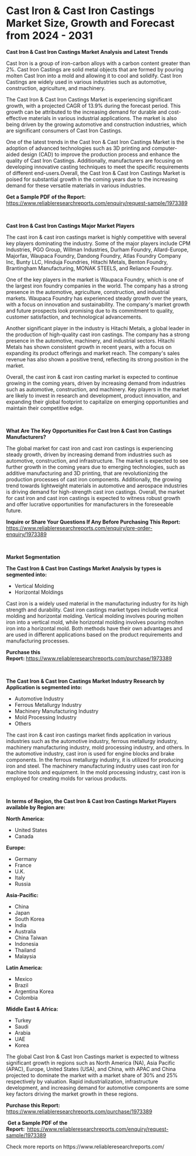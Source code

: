 <p><h1>Cast Iron & Cast Iron Castings Market Size, Growth and Forecast from 2024 - 2031</h1></p><p><strong>Cast Iron & Cast Iron Castings Market Analysis and Latest Trends</strong></p>
<p><p>Cast Iron is a group of iron-carbon alloys with a carbon content greater than 2%. Cast Iron Castings are solid metal objects that are formed by pouring molten Cast Iron into a mold and allowing it to cool and solidify. Cast Iron Castings are widely used in various industries such as automotive, construction, agriculture, and machinery.</p><p>The Cast Iron & Cast Iron Castings Market is experiencing significant growth, with a projected CAGR of 13.9% during the forecast period. This growth can be attributed to the increasing demand for durable and cost-effective materials in various industrial applications. The market is also being driven by the growing automotive and construction industries, which are significant consumers of Cast Iron Castings.</p><p>One of the latest trends in the Cast Iron & Cast Iron Castings Market is the adoption of advanced technologies such as 3D printing and computer-aided design (CAD) to improve the production process and enhance the quality of Cast Iron Castings. Additionally, manufacturers are focusing on developing innovative casting techniques to meet the specific requirements of different end-users.Overall, the Cast Iron & Cast Iron Castings Market is poised for substantial growth in the coming years due to the increasing demand for these versatile materials in various industries.</p></p>
<p><strong>Get a Sample PDF of the Report:&nbsp;</strong> <a href="https://www.reliableresearchreports.com/enquiry/request-sample/1973389">https://www.reliableresearchreports.com/enquiry/request-sample/1973389</a></p>
<p>&nbsp;</p>
<p><strong>Cast Iron & Cast Iron Castings Major Market Players</strong></p>
<p><p>The cast iron & cast iron castings market is highly competitive with several key players dominating the industry. Some of the major players include CPM Industries, PGO Group, Willman Industries, Durham Foundry, Allard-Europe, Majorfax, Waupaca Foundry, Dandong Foundry, Atlas Foundry Company Inc, Bunty LLC, Hinduja Foundries, Hitachi Metals, Benton Foundry, Brantingham Manufacturing, MONAK STEELS, and Reliance Foundry.</p><p>One of the key players in the market is Waupaca Foundry, which is one of the largest iron foundry companies in the world. The company has a strong presence in the automotive, agriculture, construction, and industrial markets. Waupaca Foundry has experienced steady growth over the years, with a focus on innovation and sustainability. The company's market growth and future prospects look promising due to its commitment to quality, customer satisfaction, and technological advancements.</p><p>Another significant player in the industry is Hitachi Metals, a global leader in the production of high-quality cast iron castings. The company has a strong presence in the automotive, machinery, and industrial sectors. Hitachi Metals has shown consistent growth in recent years, with a focus on expanding its product offerings and market reach. The company's sales revenue has also shown a positive trend, reflecting its strong position in the market.</p><p>Overall, the cast iron & cast iron casting market is expected to continue growing in the coming years, driven by increasing demand from industries such as automotive, construction, and machinery. Key players in the market are likely to invest in research and development, product innovation, and expanding their global footprint to capitalize on emerging opportunities and maintain their competitive edge.</p></p>
<p>&nbsp;</p>
<p><strong>What Are The Key Opportunities For Cast Iron & Cast Iron Castings Manufacturers?</strong></p>
<p><p>The global market for cast iron and cast iron castings is experiencing steady growth, driven by increasing demand from industries such as automotive, construction, and infrastructure. The market is expected to see further growth in the coming years due to emerging technologies, such as additive manufacturing and 3D printing, that are revolutionizing the production processes of cast iron components. Additionally, the growing trend towards lightweight materials in automotive and aerospace industries is driving demand for high-strength cast iron castings. Overall, the market for cast iron and cast iron castings is expected to witness robust growth and offer lucrative opportunities for manufacturers in the foreseeable future.</p></p>
<p><strong>Inquire or Share Your Questions If Any Before Purchasing This Report:</strong> <a href="https://www.reliableresearchreports.com/enquiry/pre-order-enquiry/1973389">https://www.reliableresearchreports.com/enquiry/pre-order-enquiry/1973389</a></p>
<p>&nbsp;</p>
<p><strong>Market Segmentation</strong></p>
<p><strong>The Cast Iron & Cast Iron Castings Market Analysis by types is segmented into:</strong></p>
<p><ul><li>Vertical Molding</li><li>Horizontal Moldings</li></ul></p>
<p><p>Cast iron is a widely used material in the manufacturing industry for its high strength and durability. Cast iron castings market types include vertical molding and horizontal molding. Vertical molding involves pouring molten iron into a vertical mold, while horizontal molding involves pouring molten iron into a horizontal mold. Both methods have their own advantages and are used in different applications based on the product requirements and manufacturing processes.</p></p>
<p><strong>Purchase this Report:&nbsp;</strong><a href="https://www.reliableresearchreports.com/purchase/1973389">https://www.reliableresearchreports.com/purchase/1973389</a></p>
<p>&nbsp;</p>
<p><strong>The Cast Iron & Cast Iron Castings Market Industry Research by Application is segmented into:</strong></p>
<p><ul><li>Automotive Industry</li><li>Ferrous Metallurgy Industry</li><li>Machinery Manufacturing Industry</li><li>Mold Processing Industry</li><li>Others</li></ul></p>
<p><p>The cast iron & cast iron castings market finds application in various industries such as the automotive industry, ferrous metallurgy industry, machinery manufacturing industry, mold processing industry, and others. In the automotive industry, cast iron is used for engine blocks and brake components. In the ferrous metallurgy industry, it is utilized for producing iron and steel. The machinery manufacturing industry uses cast iron for machine tools and equipment. In the mold processing industry, cast iron is employed for creating molds for various products.</p></p>
<p>&nbsp;</p>
<p><strong>In terms of Region, the Cast Iron & Cast Iron Castings Market Players available by Region are:</strong></p>
<p>
    <p> <strong> North America: </strong>
        <ul>
            <li>United States</li>
            <li>Canada</li>
        </ul>
        </p> 
    <p> <strong> Europe: </strong>
        <ul>
            <li>Germany</li>
            <li>France</li>
            <li>U.K.</li>
            <li>Italy</li>
            <li>Russia</li>
        </ul>
        </p> 
    <p> <strong> Asia-Pacific: </strong>
        <ul>
            <li>China</li>
            <li>Japan</li>
            <li>South Korea</li>
            <li>India</li>
            <li>Australia</li>
            <li>China Taiwan</li>
            <li>Indonesia</li>
            <li>Thailand</li>
            <li>Malaysia</li>
        </ul>
        </p> 
    <p> <strong> Latin America: </strong>
        <ul>
            <li>Mexico</li>
            <li>Brazil</li>
            <li>Argentina Korea</li>
            <li>Colombia</li>
        </ul>
        </p> 
    <p> <strong> Middle East & Africa: </strong>
        <ul>
            <li>Turkey</li>
            <li>Saudi</li>
            <li>Arabia</li>
            <li>UAE</li>
            <li>Korea</li>
        </ul>
    </p>
    </p>
<p><p>The global Cast Iron & Cast Iron Castings market is expected to witness significant growth in regions such as North America (NA), Asia Pacific (APAC), Europe, United States (USA), and China, with APAC and China projected to dominate the market with a market share of 30% and 25% respectively by valuation. Rapid industrialization, infrastructure development, and increasing demand for automotive components are some key factors driving the market growth in these regions.</p></p>
<p><strong>Purchase this Report: </strong><a href="https://www.reliableresearchreports.com/purchase/1973389">https://www.reliableresearchreports.com/purchase/1973389</a></p>
<p>&nbsp;<strong>Get a Sample PDF of the Report:&nbsp;&nbsp;</strong><a href="https://www.reliableresearchreports.com/enquiry/request-sample/1973389">https://www.reliableresearchreports.com/enquiry/request-sample/1973389</a></p>
<p><strong></strong></p>
<p>Check more reports on https://www.reliableresearchreports.com/</p>